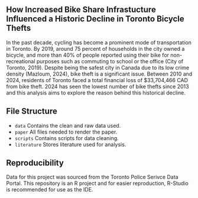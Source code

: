 ## How Increased Bike Share Infrastucture Influenced a Historic Decline in Toronto Bicycle Thefts

In the past decade, cycling has become a prominent mode of transportation in Toronto. By 2019, around 75 percent of households in the city owned a bicycle, and more than 40% of people reported using their bike for non-recreational purposes such as commuting to school or the office (City of Toronto, 2019). Despite being the safest city in Canada due to its low crime density (Mazloum, 2024), bike theft is a significant issue. Between 2010 and 2024, residents of Toronto faced a total financial loss of $33,704,466 CAD from bike theft. 2024 has seen the lowest number of bike thefts since 2013 and this analysis aims to explore the reason behind this historical decline.

## File Structure
- `data` Contains the clean and raw data used.
- `paper` All files needed to render the paper.
- `scripts` Contains scripts for data cleaning.
- `literature` Stores literature used for analysis.

## Reproducibility
Data for this project was sourced from the Toronto Police Serivce Data Portal.
This repository is an R project and for easier reproduction, R-Studio is recommended for use as the IDE.

